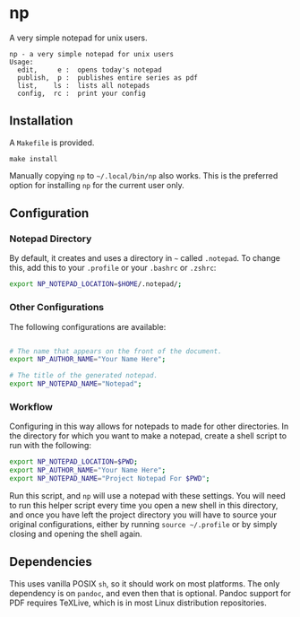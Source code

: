 # np

A very simple notepad for unix users.

```
np - a very simple notepad for unix users
Usage:
  edit,     e :  opens today's notepad
  publish,  p :  publishes entire series as pdf
  list,    ls :  lists all notepads
  config,  rc :  print your config
```

## Installation

A `Makefile` is provided.

`make install`

Manually copying `np` to `~/.local/bin/np` also works. This is the preferred option for installing `np` for the current user only.

## Configuration

### Notepad Directory 

By default, it creates and uses a directory in `~` called `.notepad`. To change this, add this to your `.profile` or your `.bashrc` or `.zshrc`:

```sh
export NP_NOTEPAD_LOCATION=$HOME/.notepad/;
```

### Other Configurations

The following configurations are available:

```sh

# The name that appears on the front of the document.
export NP_AUTHOR_NAME="Your Name Here";

# The title of the generated notepad.
export NP_NOTEPAD_NAME="Notepad";
```

### Workflow

Configuring in this way allows for notepads to made for other directories. In the directory for which you want to make a notepad, create a shell script to run with the following:

```sh
export NP_NOTEPAD_LOCATION=$PWD;
export NP_AUTHOR_NAME="Your Name Here";
export NP_NOTEPAD_NAME="Project Notepad For $PWD";
```
Run this script, and `np` will use a notepad with these settings. You will need to run this helper script every time you open a new shell in this directory, and once you have left the project directory you will have to source your original configurations, either by running `source ~/.profile` or by simply closing and opening the shell again.

## Dependencies

This uses vanilla POSIX `sh`, so it should work on most platforms. The only dependency is on `pandoc`, and even then that is optional. Pandoc support for PDF requires TeXLive, which is in most Linux distribution repositories.
